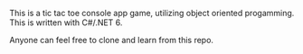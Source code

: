 This is a tic tac toe console app game, utilizing object oriented progamming.
This is written with C#/.NET 6.

Anyone can feel free to clone and learn from this repo.
